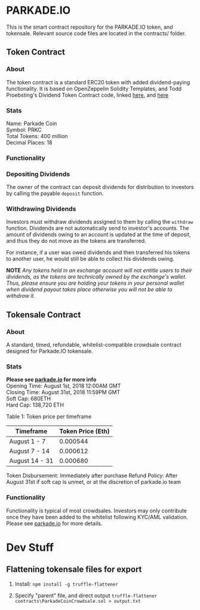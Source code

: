 # PARKADE.IO

This is the smart contract repository for the PARKADE.IO token, and tokensale. Relevant source code files are located in the contracts/ folder.

## Token Contract

### About
The token contract is a standard ERC20 token with added dividend-paying functionality. It is based on OpenZeppelin Solidity Templates, and Todd Proebsting's Dividend Token Contract code, linked [here](https://programtheblockchain.com/posts/2018/02/07/writing-a-simple-dividend-token-contract/), and [here](https://programtheblockchain.com/posts/2018/02/13/writing-a-robust-dividend-token-contract/)

### Stats
Name: Parkade Coin\
Symbol: PRKC\
Total Tokens: 400 million\
Decimal Places: 18

### Functionality

### Depositing Dividends
The owner of the contract can deposit dividends for distribution to investors by calling the payable `deposit` function.

### Withdrawing Dividends
Investors must withdraw dividends assigned to them by calling the `withdraw` function. Dividends are not automatically send to investor's accounts. The amount of dividends owing to an account is updated at the time of deposit, and thus they do not move as the tokens are transferred. 

For instance, if a user was owed dividends and then transferred his tokens to another user, he would still be able to collect his dividends owing.

**NOTE** _Any tokens held in an exchange account will not entitle users to their dividends, as the tokens are technically owned by the exchange's wallet. Thus, please ensure you are holding your tokens in your personal wallet when dividend payout takes place otherwise you will not be able to withdraw it._

## Tokensale Contract

### About
A standard, timed, refundable, whitelist-compatible crowdsale contract designed for Parkade.IO tokensale.

### Stats
**Please see [parkade.io](http://www.parkade.io) for more info**\
Opening Time: August 1st, 2018 12:00AM GMT\
Closing Time: August 31st, 2018 11:59PM GMT\
Soft Cap: 680ETH\
Hard Cap: 138,720 ETH

Table 1: Token price per timeframe

| Timeframe      | Token Price (Eth) |
|----------------|-------------------|
| August 1 - 7   | 0.000544          |
| August 7 - 14  | 0.000612          |
| August 14 - 31 | 0.000680          |

Token Disbursement: Immediately after purchase
Refund Policy: After August 31st if soft cap is unmet, or at the discretion of parkade.io team

### Functionality
Functionality is typical of most crowdsales. Investors may only contribute once they have been added to the whitelist following KYC/AML validation. Please see [parkade.io](http://www.parkade.io) for more details.

# Dev Stuff
## Flattening tokensale files for export
1. Install:
``` npm install -g truffle-flattener ```

2. Specify "parent" file, and direct output
``` truffle-flattener contracts\ParkadeCoinCrowdsale.sol > output.txt ```
